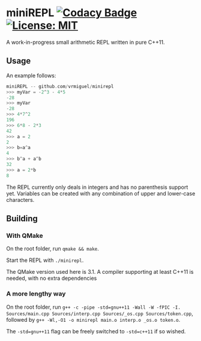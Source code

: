 # miniREPL [![Codacy Badge](https://app.codacy.com/project/badge/Grade/1ffc16cdfeca4a53b37e97a8a9a8957b)](https://www.codacy.com/manual/lemao.vrm07/minirepl?utm_source=github.com&amp;utm_medium=referral&amp;utm_content=vrmiguel/minirepl&amp;utm_campaign=Badge_Grade)  [![License: MIT](https://img.shields.io/badge/License-MIT-yellow.svg)](https://opensource.org/licenses/MIT)

A work-in-progress small arithmetic REPL written in pure C++11.

## Usage

An example follows:
```C
miniREPL -- github.com/vrmiguel/minirepl
>>> myVar = -2^3 - 4*5
-28
>>> myVar
-28
>>> 4*7^2
196
>>> 6*8 - 2*3
42
>>> a = 2
2
>>> b=a^a
4
>>> b^a + a^b
32
>>> a = 2*b
8
```

The REPL currently only deals in integers and has no parenthesis support yet.
Variables can be created with any combination of upper and lower-case characters.

## Building

### With QMake

On the root folder, run ```qmake && make```. 

Start the REPL with `./minirepl`.

The QMake version used here is 3.1.
A compiler supporting at least C++11 is needed, with no extra dependencies

### A more lengthy way

On the root folder, run ```g++ -c -pipe -std=gnu++11 -Wall -W -fPIC -I. Sources/main.cpp Sources/interp.cpp Sources/_os.cpp Sources/token.cpp```, followed by ```g++ -Wl,-O1 -o minirepl main.o interp.o _os.o token.o```.

The `-std=gnu++11` flag can be freely switched to `-std=c++11` if so wished.
